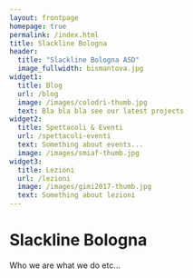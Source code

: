 ```yaml
---
layout: frontpage
homepage: true
permalink: /index.html
title: Slackline Bologna
header:
  title: "Slackline Bologna ASD"
  image_fullwidth: bismantova.jpg
widget1:
  title: Blog
  url: /blog
  image: /images/colodri-thumb.jpg
  text: Bla bla bla see our latest projects
widget2:
  title: Spettacoli & Eventi
  url: /spettacoli-eventi
  text: Something about events...
  image: /images/smiaf-thumb.jpg
widget3:
  title: Lezioni
  url: /lezioni
  image: /images/gimi2017-thumb.jpg
  text: Something about lezioni
---
```

# Slackline Bologna

Who we are what we do etc...
